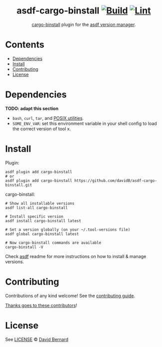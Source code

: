 <div align="center">

# asdf-cargo-binstall [![Build](https://github.com/davidB/asdf-cargo-binstall/actions/workflows/build.yml/badge.svg)](https://github.com/davidB/asdf-cargo-binstall/actions/workflows/build.yml) [![Lint](https://github.com/davidB/asdf-cargo-binstall/actions/workflows/lint.yml/badge.svg)](https://github.com/davidB/asdf-cargo-binstall/actions/workflows/lint.yml)

[cargo-binstall](https://github.com/cargo-bins/cargo-binstall) plugin for the [asdf version manager](https://asdf-vm.com).

</div>

# Contents

- [Dependencies](#dependencies)
- [Install](#install)
- [Contributing](#contributing)
- [License](#license)

# Dependencies

**TODO: adapt this section**

- `bash`, `curl`, `tar`, and [POSIX utilities](https://pubs.opengroup.org/onlinepubs/9699919799/idx/utilities.html).
- `SOME_ENV_VAR`: set this environment variable in your shell config to load the correct version of tool x.

# Install

Plugin:

```shell
asdf plugin add cargo-binstall
# or
asdf plugin add cargo-binstall https://github.com/davidB/asdf-cargo-binstall.git
```

cargo-binstall:

```shell
# Show all installable versions
asdf list-all cargo-binstall

# Install specific version
asdf install cargo-binstall latest

# Set a version globally (on your ~/.tool-versions file)
asdf global cargo-binstall latest

# Now cargo-binstall commands are available
cargo-binstall -V
```

Check [asdf](https://github.com/asdf-vm/asdf) readme for more instructions on how to
install & manage versions.

# Contributing

Contributions of any kind welcome! See the [contributing guide](contributing.md).

[Thanks goes to these contributors](https://github.com/davidB/asdf-cargo-binstall/graphs/contributors)!

# License

See [LICENSE](LICENSE) © [David Bernard](https://github.com/davidB/)
